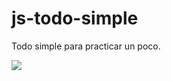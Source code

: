 # js-todo-simple
Todo simple para practicar un poco.

<img src="https://res.cloudinary.com/dlds4xwpk/image/upload/v1611338487/repos/todo_id6xsi.png" />
